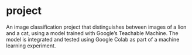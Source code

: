 # project
An image classification project that distinguishes between images of a lion and a cat, using a model trained with Google’s Teachable Machine. The model is integrated and tested using Google Colab as part of a machine learning experiment.
